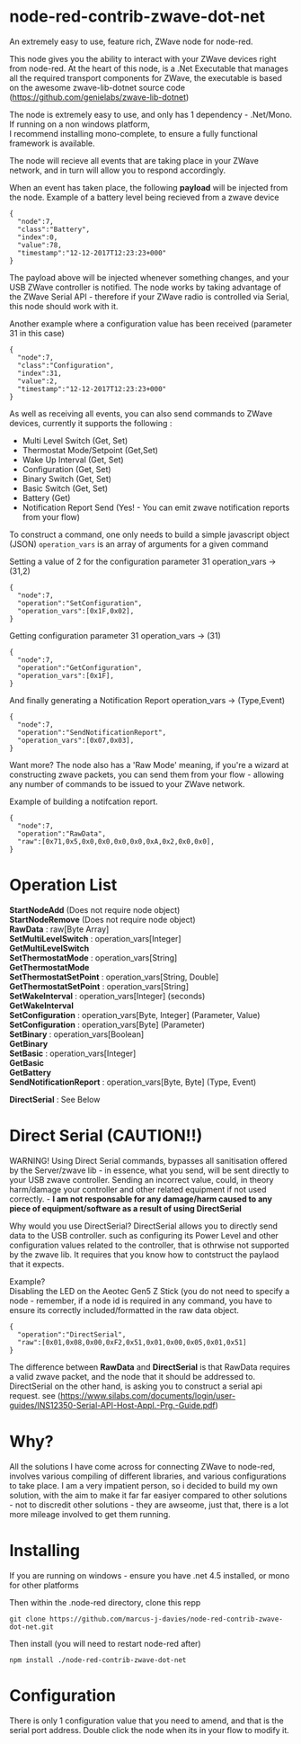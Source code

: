 # node-red-contrib-zwave-dot-net
An extremely easy to use, feature rich, ZWave node for node-red.

This node gives you the ability to interact with your ZWave devices right from node-red.
At the heart of this node, is a .Net Executable that manages all the required transport components for ZWave, the executable is based on the awesome zwave-lib-dotnet source code (https://github.com/genielabs/zwave-lib-dotnet)

The node is extremely easy to use, and only has 1 dependency - .Net/Mono. If running on a non windows platform,  
I recommend installing mono-complete, to ensure a fully functional framework is available.  

The node will recieve all events that are taking place in your ZWave network, and in turn will allow you to respond accordingly.

When an event has taken place, the following **payload** will be injected from the node.
Example of a battery level being recieved from a zwave device

```
{
  "node":7,
  "class":"Battery",
  "index":0,
  "value":78,
  "timestamp":"12-12-2017T12:23:23+000"
}
```
The payload above will be injected whenever something changes, and your USB ZWave controller is notified.
The node works by taking advantage of the ZWave Serial API - therefore if your ZWave radio is controlled via Serial, this node should work with it.

Another example where a configuration value has been received (parameter 31 in this case)
```
{
  "node":7,
  "class":"Configuration",
  "index":31,
  "value":2,
  "timestamp":"12-12-2017T12:23:23+000"
}
```
As well as receiving all events, you can also send commands to ZWave devices, currently it supports the following :

  - Multi Level Switch (Get, Set)
  - Thermostat Mode/Setpoint (Get,Set)
  - Wake Up Interval (Get, Set)
  - Configuration (Get, Set)
  - Binary Switch (Get, Set)
  - Basic Switch (Get, Set)
  - Battery (Get)
  - Notification Report Send (Yes! - You can emit zwave notification reports from your flow)
  
To construct a command, one only needs to build a simple javascript object (JSON)
```operation_vars``` is an array of arguments for a given command

Setting a value of 2 for the configuration parameter 31 operation_vars -> (31,2)
```
{
  "node":7,
  "operation":"SetConfiguration",
  "operation_vars":[0x1F,0x02],
}
```
Getting configuration parameter 31 operation_vars -> (31)
```
{
  "node":7,
  "operation":"GetConfiguration",
  "operation_vars":[0x1F],
}
```
And finally generating a Notification Report operation_vars -> (Type,Event)
```
{
  "node":7,
  "operation":"SendNotificationReport",
  "operation_vars":[0x07,0x03],
}
```

Want more?
The node also has a 'Raw Mode' meaning, if you're a wizard at constructing zwave packets, you can send them from your flow - allowing any number of commands to be issued to your ZWave network.

Example of building a notifcation report. 

```
{
  "node":7,
  "operation":"RawData",
  "raw":[0x71,0x5,0x0,0x0,0x0,0x0,0xA,0x2,0x0,0x0],
}
```

# Operation List
**StartNodeAdd** (Does not require node object)  
**StartNodeRemove** (Does not require node object)  
**RawData** : raw[Byte Array]  
**SetMultiLevelSwitch** : operation_vars[Integer]  
**GetMultiLevelSwitch**  
**SetThermostatMode** : operation_vars[String]  
**GetThermostatMode**  
**SetThermostatSetPoint** : operation_vars[String, Double]  
**GetThermostatSetPoint** : operation_vars[String]  
**SetWakeInterval** : operation_vars[Integer] (seconds)  
**GetWakeInterval**  
**SetConfiguration** : operation_vars[Byte, Integer] (Parameter, Value)  
**SetConfiguration** : operation_vars[Byte] (Parameter)  
**SetBinary** : operation_vars[Boolean]  
**GetBinary**  
**SetBasic** : operation_vars[Integer]  
**GetBasic**  
**GetBattery**  
**SendNotificationReport** : operation_vars[Byte, Byte] (Type, Event)  
  
**DirectSerial** : See Below  

# Direct Serial (CAUTION!!)
WARNING! Using Direct Serial commands, bypasses all sanitisation offered by the Server/zwave lib - in essence, what you send, will be sent directly to your USB zwave controller. Sending an incorrect value, could, in theory harm/damage your controller and other related equipment if not used correctly. - **I am not responsable for any damage/harm caused to any piece of equipment/software as a result of using DirectSerial** 

Why would you use DirectSerial?
DirectSerial allows you to directly send data to the USB controller. such as configuring its Power Level and other configuration values related to the controller, that is othrwise not supported by the zwave lib. It requires that you know how to contstruct the paylaod that it expects.

Example?  
Disabling the LED on the Aeotec Gen5 Z Stick (you do not need to specify a node - remember, if a node id is required in any command, you have to ensure its correctly included/formatted in the raw data object.
```
{
  "operation":"DirectSerial",
  "raw":[0x01,0x08,0x00,0xF2,0x51,0x01,0x00,0x05,0x01,0x51]
}
```
The difference between **RawData** and **DirectSerial** is that RawData requires a valid zwave packet, and the node that it should be addressed to. DirectSerial on the other hand, is asking you to construct a serial api request. see (https://www.silabs.com/documents/login/user-guides/INS12350-Serial-API-Host-Appl.-Prg.-Guide.pdf)

# Why?
All the solutions I have come across for connecting ZWave to node-red, involves various compiling of different libraries, and various configurations to take place. I am a very impatient person, so i decided to build my own solution, with the aim to make it far far easiyer compared to other solutions - not to discredit other solutions - they are awseome, just that, there is a lot more mileage involved to get them running.

# Installing
If you are running on windows - ensure you have .net 4.5 installed, or mono for other platforms

Then within the .node-red directory, clone this repp

```
git clone https://github.com/marcus-j-davies/node-red-contrib-zwave-dot-net.git
```

Then install (you will need to restart node-red after)

```
npm install ./node-red-contrib-zwave-dot-net
```

# Configuration
There is only 1 configuration value that you need to amend, and that is the serial port address. Double click the node when its in your flow to modify it.
